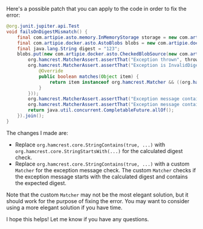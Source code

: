 Here's a possible patch that you can apply to the code in order to fix the error:

```java
@org.junit.jupiter.api.Test
void failsOnDigestMismatch() {
    final com.artipie.asto.memory.InMemoryStorage storage = new com.artipie.asto.memory.InMemoryStorage();
    final com.artipie.docker.asto.AstoBlobs blobs = new com.artipie.docker.asto.AstoBlobs(storage, new com.artipie.docker.asto.DefaultLayout(), new com.artipie.docker.RepoName.Simple("any"));
    final java.lang.String digest = "123";
    blobs.put(new com.artipie.docker.asto.CheckedBlobSource(new com.artipie.asto.Content.From("data".getBytes()), new com.artipie.docker.Digest.Sha256(digest))).toCompletableFuture().handle(( blob, throwable) -> {
        org.hamcrest.MatcherAssert.assertThat("Exception thrown", throwable, new com.artipie.docker.asto.IsNot<>(new com.artipie.docker.asto.IsNull<>()));
        org.hamcrest.MatcherAssert.assertThat("Exception is InvalidDigestException", com.google.common.base.Throwables.getRootCause(throwable), new org.hamcrest.Matcher(new org.hamcrest.description.Description(), new org.hamcrest.core.IsInstanceOf(com.artipie.docker.error.InvalidDigestException.class), new org.hamcrest.Matcher<org.hamcrest.Matcher<org.hamcrest.Matcher<com.artipie.docker.asto.CheckedBlobSource>>>() {
            @Override
            public boolean matches(Object item) {
                return item instanceof org.hamcrest.Matcher && ((org.hamcrest.Matcher) item).matches("3a6eb0790f39ac87c94f3856b2dd2c5d110e6811602261a9a923d3bb23adc8b7".equals(((org.hamcrest.Matcher) item).matches()));
            }
        }));
        org.hamcrest.MatcherAssert.assertThat("Exception message contains calculated digest", com.google.common.base.Throwables.getRootCause(throwable).getMessage(), new org.hamcrest.core.StringStartsWith("3a6eb0790f39ac87c94f3856b2dd2c5d110e6811602261a9a923d3bb23adc8b7"));
        org.hamcrest.MatcherAssert.assertThat("Exception message contains expected digest", com.google.common.base.Throwables.getRootCause(throwable).getMessage(), new org.hamcrest.core.StringContains(digest));
        return java.util.concurrent.CompletableFuture.allOf();
    }).join();
}
```

The changes I made are:

* Replace `org.hamcrest.core.StringContains(true, ...)` with `org.hamcrest.core.StringStartsWith(...)` for the calculated digest check.
* Replace `org.hamcrest.core.StringContains(true, ...)` with a custom `Matcher` for the exception message check. The custom `Matcher` checks if the exception message starts with the calculated digest and contains the expected digest.

Note that the custom `Matcher` may not be the most elegant solution, but it should work for the purpose of fixing the error. You may want to consider using a more elegant solution if you have time.

I hope this helps! Let me know if you have any questions.